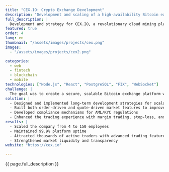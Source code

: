 ```yaml
---
title: "CEX.IO: Crypto Exchange Development"
description: "Development and scaling of a high-availability Bitcoin exchange with 99.9% uptime"
full_description: |
  Development and strategy for CEX.IO, a revolutionary cloud mining platform, turned into a leading Crypto Exchange known for its 99.9% uptime and high-availability services. The project focused on building a robust trading platform, enhancing liquidity, and introducing advanced features such as order-driven and quote-driven markets. Additionally, implemented global AML/KYC compliance, ensuring regulatory alignment while scaling operations to support thousands of active traders.
featured: true
order: 4
lang: en
thumbnail: "/assets/images/projects/cex.png"
images:
  - "/assets/images/projects/cex2.png"

categories:
  - web
  - fintech
  - blockchain
  - mobile
technologies: ["Node.js", "React", "PostgreSQL", "FIX", "WebSocket"]
challenge: |
  The goal was to create a secure, scalable Bitcoin exchange platform with high availability and strong regulatory compliance. Key challenges included ensuring liquidity, meeting the needs of diverse trader groups, and maintaining transparency in volatile market conditions.
solution: |
  - Designed and implemented long-term development strategies for scalability
  - Built both order-driven and quote-driven market features to improve liquidity
  - Developed compliance mechanisms for AML/KYC regulations
  - Enhanced the trading experience with margin trading, stop-loss, and take-profit orders
results: |
  - Scaled the company from 4 to 150 employees
  - Maintained 99.9% platform uptime
  - Attracted thousands of active traders with advanced trading features
  - Strengthened market liquidity and transparency
website: "https://cex.io"

---
```


{{ page.full_description }}